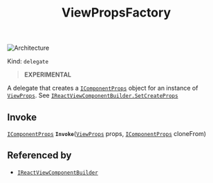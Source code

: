 ﻿---
id: ViewPropsFactory
title: ViewPropsFactory
---

![Architecture](https://img.shields.io/badge/architecture-new_only-blue)

Kind: `delegate`

> **EXPERIMENTAL**

A delegate that creates a [`IComponentProps`](IComponentProps) object for an instance of [`ViewProps`](ViewProps). See [`IReactViewComponentBuilder.SetCreateProps`](IReactViewComponentBuilder#setcreateprops)

## Invoke
[`IComponentProps`](IComponentProps) **`Invoke`**([`ViewProps`](ViewProps) props, [`IComponentProps`](IComponentProps) cloneFrom)

## Referenced by
- [`IReactViewComponentBuilder`](IReactViewComponentBuilder)


